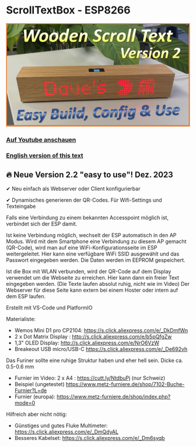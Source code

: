 # ScrollTextBox - ESP8266
![alt tag](https://github.com/DIYDave/Scroll-Box-Verion-2/blob/main/Thumbnail_v2.png)
<br>
### [Auf Youtube anschauen](https://youtu.be/5OIPGGdnwp8?si=vZdS-dJnMlYQxo7t)    
### [English version of this text](https://github.com/DIYDave/Scroll-Box-Verion-2/tree/main)

## 🔥 Neue Version 2.2 "easy to use"!  Dez. 2023

✔ Neu einfach als Webserver oder Client konfigurierbar

✔ Dynamisches generieren der QR-Codes. Für Wifi-Settings und Texteingabe

Falls eine Verbindung zu einem bekannten Accesspoint möglich ist, verbindet sich der ESP damit.

Ist keine Verbindung möglich, wechselt der ESP automatisch in den AP Modus. 
Wird mit dem Smartphone eine Verbindung zu diesem AP gemacht (QR-Code), wird man auf eine WiFi-Konfigurationsseite im ESP weitergeleitet. 
Hier kann eine verfügbare WiFi SSID ausgewählt und das Passwort eingegeben werden. Die Daten werden im EEPROM gespeichert.

Ist die Box mit WLAN verbunden, wird der QR-Code auf dem Display verwendet um die Webseite zu erreichen.
Hier kann dann ein freier Text eingegeben werden. (Die Texte laufen absolut ruhig, nicht wie im Video)
Der Webserver für diese Seite kann extern bei einem Hoster oder intern auf dem ESP laufen.

Erstellt mit VS-Code und PlatformIO

Materialiste:
- Wemos Mini D1 pro CP2104: 	https://s.click.aliexpress.com/e/_DkDmfWn
- 2 x Dot Matrix Display :	http://s.click.aliexpress.com/e/b5pQfgZw
- 1,3" OLED Display:              http://s.click.aliexpress.com/e/NrO6VzW
- Breakeout USB micro/USB-C	https://s.click.aliexpress.com/e/_De692vh

Das Furiner sollte eine ruhige Struktur haben und eher hell sein. Dicke ca. 0.5-0.6 mm
- Furnier im Video: 2 x A4 :    	https://cutt.ly/NtdbuPj	(nur Schweiz)
- Beispiel (ungetestet)		https://www.metz-furniere.de/shop/7102-Buche-Furnier?L=de
- Furnier (europa):		https://www.metz-furniere.de/shop/index.php?mode=0

Hilfreich aber nicht nötig:
- Günstiges und gutes Fluke Multimeter:  https://s.click.aliexpress.com/e/_DmQdyAL
- Besseres Kabelset:   https://s.click.aliexpress.com/e/_Dm6syqb
